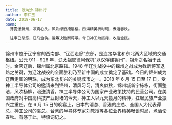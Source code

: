 ```yaml
---
title: 浪淘沙·锦州行
author: 李仁玉
date: 2018-06-17
poem: |
  薄雾漾锦州，凉爽心头。风吹绿浪掩层楼。四海精英析时局，煮酒春秋。

  往事已悠悠，辽马金钩。运筹决胜断蒋喉。今日神工为揽月，收拾金瓯。
---
```


锦州市位于辽宁省的西南部、“辽西走廊”东部，是连接华北和东北两大区域的交通枢纽。公元 911－926 年，辽太祖耶律阿保机“以汉俘建锦州”，锦州之名始于此时。金灭辽后，锦州属北京路辖。1948 年辽沈战役中的锦州之战成为截断蒋军退路之关键，为辽沈战役的全面胜利乃至新中国的成立奠定了基础。今日的锦州成为辽西走廊的明珠，成为东北复兴的关键城市之一。2018 年 6 月 15 日至 17 日，受神工半导体公司的邀请来到锦州，清风习习，清爽似秋，锦州城新宇栋栋，街面整洁，风吹杨柳，暗送清香。神工半导体公司为国家产业政策扶持的民营公司。在美国政府对中国高科技产业封堵的今天，神工人以九天揽月的精神，扛起民族产业振兴之重任。在 6 月 15 日的晚宴上，日本的潘总、香港的庄总、全国人大代表谭总、神工公司的袁总、台湾的半导体专家刘教授等各位业界精英畅谈时局，煮酒论春秋。有感于此，特填词记之。
